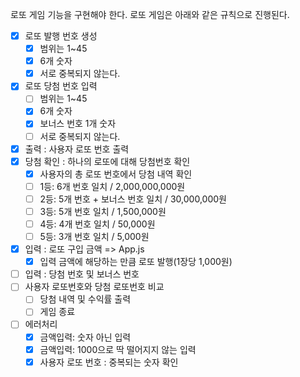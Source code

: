 로또 게임 기능을 구현해야 한다. 로또 게임은 아래와 같은 규칙으로 진행된다.

- [x] 로또 발행 번호 생성
  - [x] 범위는 1~45
  - [x] 6개 숫자
  - [x] 서로 중복되지 않는다.
- [x] 로또 당첨 번호 입력
  - [ ] 범위는 1~45
  - [x] 6개 숫자
  - [x] 보너스 번호 1개 숫자
  - [ ] 서로 중복되지 않는다.
- [x] 출력 : 사용자 로또 번호 출력
- [x] 당첨 확인 : 하나의 로또에 대해 당첨번호 확인
  - [x] 사용자의 총 로또 번호에서 당첨 내역 확인
  - [ ] 1등: 6개 번호 일치 / 2,000,000,000원
  - [ ] 2등: 5개 번호 + 보너스 번호 일치 / 30,000,000원
  - [ ] 3등: 5개 번호 일치 / 1,500,000원
  - [ ] 4등: 4개 번호 일치 / 50,000원
  - [ ] 5등: 3개 번호 일치 / 5,000원
- [x] 입력 : 로또 구입 금액 => App.js
  - [x] 입력 금액에 해당하는 만큼 로또 발행(1장당 1,000원)
- [ ] 입력 : 당첨 번호 및 보너스 번호
- [ ] 사용자 로또번호와 당첨 로또번호 비교
  - [ ] 당첨 내역 및 수익률 출력
  - [ ] 게임 종료
- [ ] 에러처리
  - [x] 금액입력: 숫자 아닌 입력
  - [x] 금액입력: 1000으로 딱 떨어지지 않는 입력
  - [x] 사용자 로또 번호 : 중복되는 숫자 확인
